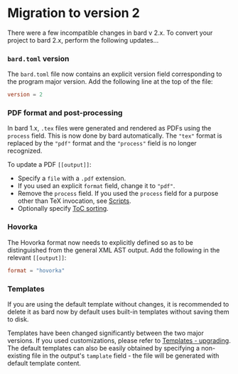 # Migration to version 2

There were a few incompatible changes in bard v 2.x. To convert your project to bard 2.x, perform the following updates...

### `bard.toml` version

The `bard.toml` file now contains an explicit version field corresponding to the program major version.
Add the following line at the top of the file:

```toml
version = 2
```

### PDF format and post-processing

In bard 1.x, `.tex` files were generated and rendered as PDFs using the `process` field.
This is now done by bard automatically. The `"tex"` format is replaced by the `"pdf"` format and the `"process"` field is no longer recognized.

To update a PDF `[[output]]`:

- Specify a `file` with a `.pdf` extension.
- If you used an explicit `format` field, change it to `"pdf"`.
- Remove the `process` field. If you used the `process` field for a purpose other than TeX invocation, see [Scripts](./scripts.md).
- Optionally specify [ToC sorting](./tex.md#toc-sorting-configuration).

### Hovorka

The Hovorka format now needs to explicitly defined so as to be distinguished from the general XML AST output. Add the following in the relevant `[[output]]`:

```toml
format = "hovorka"
```

### Templates

If you are using the default template without changes, it is recommended to delete it as bard now by default uses built-in templates without saving them to disk.

Templates have been changed significantly between the two major versions. If you used customizations, please refer to [Templates - upgrading](./templates.md#upgrading). The default templates can also be easily obtained by specifying a non-existing file in the output's `tamplate` field - the file will be generated with default template content.
